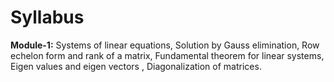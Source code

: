 # Syllabus
**Module-1:** Systems of linear equations, Solution by Gauss elimination, Row echelon form and rank of a matrix, Fundamental theorem for linear systems, Eigen values and eigen vectors
, Diagonalization of matrices.
